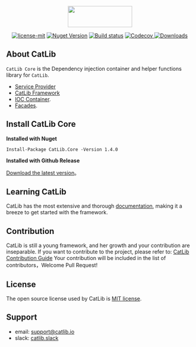 ﻿<p align="center"><img width="173" height="57" src="https://catlib.io/imgs/logo-txt.png"></p>

<p align="center">
<a href="https://github.com/Catlib/Core/blob/master/LICENSE"><img src="https://img.shields.io/badge/license-MIT-blue.svg" title="license-mit" /></a>
<a href="https://www.nuget.org/packages/catlib.core/"><img src="https://badge.fury.io/nu/catlib.core.svg" title="Nuget Version" /></a>
<a href="https://ci.appveyor.com/project/catlib/core"><img src="https://ci.appveyor.com/api/projects/status/tk3o571mwbw2rykj?svg=true" title="Build status"/></a>
<a href="https://codecov.io/gh/CatLib/Core">
  <img src="https://codecov.io/gh/CatLib/Core/branch/master/graph/badge.svg" alt="Codecov" />
</a>
<a href="https://github.com/CatLib/Core/releases">
  <img src="https://img.shields.io/nuget/dt/CatLib.Core.svg" alt="Downloads" />
</a>
</p>

## About CatLib

`CatLib Core` is the Dependency injection container and helper functions library for `CatLib`. 

- [Service Provider](https://catlib.io/v1/architecture/service-provider.html)
- [CatLib Framework](https://catlib.io/v1/architecture/application.html)
- [IOC Container](https://catlib.io/v1/architecture/container.html).
- [Facades](https://catlib.io/v1/architecture/facade.html).

## Install CatLib Core

**Installed with Nuget**

```PM
Install-Package CatLib.Core -Version 1.4.0
```

**Installed with Github Release**

[Download the latest version](https://github.com/CatLib/Core/releases)。

## Learning CatLib

CatLib has the most extensive and thorough [documentation](https://catlib.io), making it a breeze to get started with the framework.

## Contribution

CatLib is still a young framework, and her growth and your contribution are inseparable. If you want to contribute to the project, please refer to: [CatLib Contribution Guide](https://catlib.io/v1/contribution.html) Your contribution will be included in the list of contributors，Welcome Pull Request!

## License

The open source license used by CatLib is [MIT license](http://opensource.org/licenses/MIT).

## Support

* email: support@catlib.io
* slack: [catlib.slack](https://catlib.slack.com/messages/internals/)
